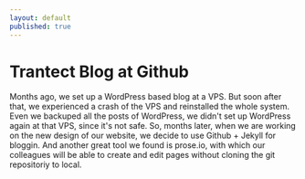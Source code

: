 ```yaml
---
layout: default
published: true
---
```


# Trantect Blog at Github

Months ago, we set up a WordPress based blog at a VPS. But soon after that, we experienced a crash of the VPS and reinstalled the whole system. Even we backuped all the posts of WordPress, we didn't set up WordPress again at that VPS, since it's not safe. So, months later, when we are working on the new design of our website, we decide to use Github + Jekyll for bloggin. And another great tool we found is prose.io, with which our colleagues will be able to create and edit pages without cloning the git repositoriy to local.